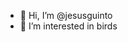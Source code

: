 - 👋 Hi, I’m @jesusguinto
- 👀 I’m interested in birds


<!---
jesusguinto/jesusguinto is a ✨ special ✨ repository because its `README.md` (this file) appears on your GitHub profile.
You can click the Preview link to take a look at your changes.
--->

